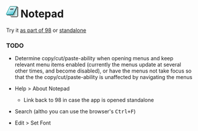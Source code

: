 
# ![](../../images/icons/notepad-32x32.png) Notepad

Try it [as part of 98](https://98.js.org/) or [standalone](https://98.js.org/programs/notepad/)


### TODO

* Determine copy/cut/paste-ability when opening menus and keep relevant menu items enabled (currently the menus update at several other times, and become disabled), or have the menus not take focus so that the the copy/cut/paste-ability is unaffected by navigating the menus

* Help > About Notepad
  * Link back to 98 in case the app is opened standalone

* Search (altho you can use the browser's <kbd>Ctrl+F</kbd>)

* Edit > Set Font

